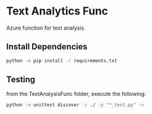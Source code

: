 # Text Analytics Func
Azure function for text analysis.

## Install Dependencies
```bash
python -m pip install -r requirements.txt
```

## Testing
from the TextAnalysisFunc folder, execute the following:
```bash
python -m unittest discover -s ./ -p "*_test.py" -v
```